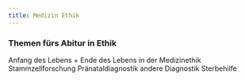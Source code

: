 ```yaml
---
title: Medizin Ethik
---
```

### Themen fürs Abitur in Ethik 
Anfang des Lebens + Ende des Lebens in der Medizinethik 
Stammzellforschung 
Pränataldiagnostik 
andere Diagnostik
Sterbehilfe 
